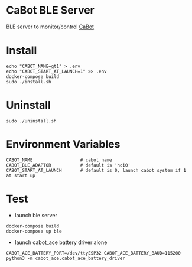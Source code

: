 # CaBot BLE Server

BLE server to monitor/control [CaBot](https://github.com/cmu-cabot/cabot)

# Install

```
echo "CABOT_NAME=gt1" > .env
echo "CABOT_START_AT_LAUNCH=1" >> .env
docker-compose build
sudo ./install.sh
```

# Uninstall

```
sudo ./uninstall.sh
```


# Environment Variables
```
CABOT_NAME                  # cabot name
CABOT_BLE_ADAPTOR           # default is 'hci0'
CABOT_START_AT_LAUNCH       # default is 0, launch cabot system if 1 at start up
```



# Test
- launch ble server
```
docker-compose build
docker-compose up ble
```

- launch cabot_ace battery driver alone
```
CABOT_ACE_BATTERY_PORT=/dev/ttyESP32 CABOT_ACE_BATTERY_BAUD=115200 python3 -m cabot_ace.cabot_ace_battery_driver
```

